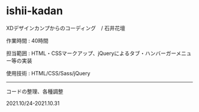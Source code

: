 # ishii-kadan
XDデザインカンプからのコーディング　/ 石井花壇

作業時間 : 40時間

担当範囲 : HTML・CSSマークアップ、jQueryによるタブ・ハンバーガーメニュー等の実装

使用技術 : HTML/CSS/Sass/jQuery
  
---  
コードの整理、各種調整

2021.10/24-2021.10.31

